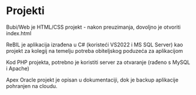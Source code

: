 # Projekti

Bubi/Web je HTML/CSS projekt - nakon preuzimanja, dovoljno je otvoriti index.html

ReBIL je aplikacija izrađena u C# (koristeći VS2022 i MS SQL Server) kao projekt za kolegij na temelju potreba obiteljskog poduzeća za aplikacijom

Kod PHP projekta, potrebno je koristiti server za otvaranje (rađeno s MySQL i Apache) 

Apex Oracle projekt je opisan u dokumentaciji, dok je backup aplikacije pohranjen na cloudu.
